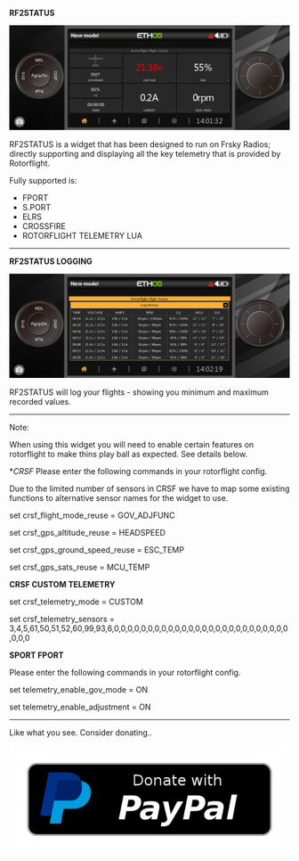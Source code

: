 **RF2STATUS**

<img src="https://github.com/robthomson/RF2STATUS/blob/main/git/rf2status-main.png?raw=true" width="800" alt="MAIN PAGE">

RF2STATUS is a widget that has been designed to run on Frsky Radios; directly supporting and displaying all the key telemetry that is provided by Rotorflight.

Fully supported is:

- FPORT
- S.PORT
- ELRS
- CROSSFIRE
- ROTORFLIGHT TELEMETRY LUA

---

**RF2STATUS LOGGING**

<img src="https://github.com/robthomson/RF2STATUS/blob/main/git/rf2status-logs.png?raw=true" width="800" alt="LOGS PAGE">

RF2STATUS will log your flights - showing you minimum and maximum recorded values.

-----
Note: 

When using this widget you will need to enable certain features on rotorflight to make thins play ball as expected.  See details below.

**CRSF*
Please enter the following commands in your rotorflight config.  

Due to the limited number of sensors in CRSF we have to map some existing functions to alternative sensor names for the widget to use.

set crsf_flight_mode_reuse = GOV_ADJFUNC

set crsf_gps_altitude_reuse = HEADSPEED

set crsf_gps_ground_speed_reuse = ESC_TEMP

set crsf_gps_sats_reuse = MCU_TEMP

**CRSF CUSTOM TELEMETRY**

set crsf_telemetry_mode = CUSTOM

set crsf_telemetry_sensors = 3,4,5,61,50,51,52,60,99,93,6,0,0,0,0,0,0,0,0,0,0,0,0,0,0,0,0,0,0,0,0,0,0,0,0,0,0,0,0,0


**SPORT FPORT**

Please enter the following commands in your rotorflight config.  

set telemetry_enable_gov_mode = ON

set telemetry_enable_adjustment = ON

-----

Like what you see.  Consider donating..

[![Donate](https://github.com/robthomson/RF2STATUS/blob/main/git/paypal-donate-button.png?raw=true)](https://www.paypal.com/donate/?hosted_button_id=SJVE2326X5R7A)

